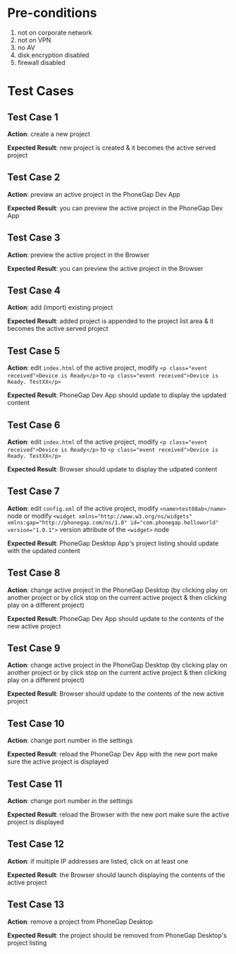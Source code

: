 # Pre-conditions

1. not on corporate network
1. not on VPN
1. no AV
1. disk encryption disabled
1. firewall disabled

# Test Cases

## Test Case 1

**Action**: create a new project

**Expected Result**: new project is created & it becomes the active served project

## Test Case 2

**Action**: preview an active project in the PhoneGap Dev App

**Expected Result**: you can preview the active project in the PhoneGap Dev App

## Test Case 3

**Action**: preview the active project in the Browser

**Expected Result**: you can preview the active project in the Browser

## Test Case 4

**Action**: add (import) existing project

**Expected Result**: added project is appended to the project list area & it becomes the active served project

## Test Case 5

**Action**: edit `index.html` of the active project, modify `<p class="event received">Device is Ready</p>` to `<p class="event received">Device is Ready. TestXX</p>`

**Expected Result**: PhoneGap Dev App should update to display the updated content

## Test Case 6

**Action**: edit `index.html` of the active project, modify `<p class="event received">Device is Ready</p>` to `<p class="event received">Device is Ready. TestXX</p>`

**Expected Result**: Browser should update to display the udpated content

## Test Case 7

**Action**: edit `config.xml` of the active project, modify `<name>test08ab</name>` node or modify `<widget xmlns="http://www.w3.org/ns/widgets" xmlns:gap="http://phonegap.com/ns/1.0" id="com.phonegap.helloworld" version="1.0.1">` version attribute of the `<widget>` node 

**Expected Result**: PhoneGap Desktop App's project listing should update with the updated content

## Test Case 8

**Action**: change active project in the PhoneGap Desktop (by clicking play on another project or by click stop on the current active project & then clicking play on a different project)

**Expected Result**: PhoneGap Dev App should update to the contents of the new active project

## Test Case 9

**Action**: change active project in the PhoneGap Desktop (by clicking play on another project or by click stop on the current active project & then clicking play on a different project)

**Expected Result**: Browser should update to the contents of the new active project

## Test Case 10

**Action**: change port number in the settings

**Expected Result**: reload the PhoneGap Dev App with the new port make sure the active project is displayed

## Test Case 11

**Action**: change port number in the settings

**Expected Result**: reload the Browser with the new port make sure the active project is displayed

## Test Case 12

**Action**: if multiple IP addresses are listed, click on at least one

**Expected Result**: the Browser should launch displaying the contents of the active project

## Test Case 13

**Action**: remove a project from PhoneGap Desktop

**Expected Result**: the project should be removed from PhoneGap Desktop's project listing 
